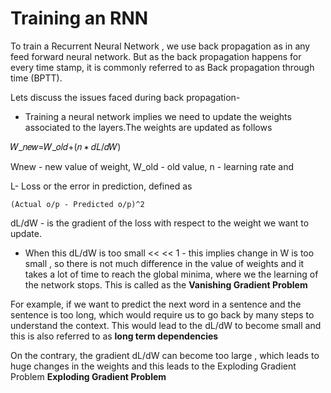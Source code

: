 # Training an RNN

To train a Recurrent Neural Network , we use back propagation as in any feed forward neural network. But as the back propagation happens for every time stamp, it is commonly referred to as Back propagation through time \(BPTT\).

Lets discuss the issues faced during back propagation-

* Training a neural network implies we need to update the weights associated to the layers.The weights are updated as follows

𝑊\_𝑛𝑒𝑤=𝑊\_𝑜𝑙𝑑+\(𝑛 ∗ 𝑑𝐿/𝑑𝑊\)

Wnew - new value of weight, W\_old - old value, n - learning rate and

L- Loss or the error in prediction, defined as

```text
(Actual o/p - Predicted o/p)^2
```

dL/dW - is the gradient of the loss with respect to the weight we want to update.

* When this dL/dW is too small &lt;&lt; &lt;&lt; 1 - this implies change in W is too small , so there is not much difference in the value of weights and it takes a lot of time to reach the global minima, where we the learning of the network stops. This is called as the **Vanishing Gradient Problem**

For example, if we want to predict the next word in a sentence and the sentence is too long, which would require us to go back by many steps to understand the context. This would lead to the dL/dW to become small and this is also referred to as **long term dependencies**

On the contrary, the gradient dL/dW can become too large , which leads to huge changes in the weights and this leads to the Exploding Gradient Problem **Exploding Gradient Problem**

